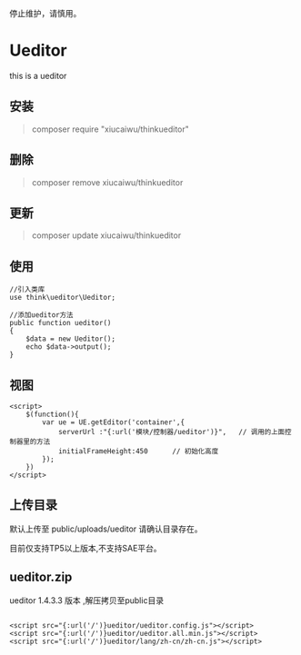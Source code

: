 停止维护，请慎用。

# Ueditor
this is a ueditor

## 安装

> composer require "xiucaiwu/thinkueditor"

## 删除

> composer remove xiucaiwu/thinkueditor

## 更新

> composer update xiucaiwu/thinkueditor

## 使用

```
//引入类库
use think\ueditor\Ueditor;
```

```
//添加ueditor方法
public function ueditor()
{
    $data = new Ueditor();
    echo $data->output();
}
```
## 视图

```
<script>
    $(function(){
        var ue = UE.getEditor('container',{
            serverUrl :"{:url('模块/控制器/ueditor')}",   // 调用的上面控制器里的方法
			initialFrameHeight:450		// 初始化高度
        });
    })
</script>
```

## 上传目录

默认上传至 public/uploads/ueditor 请确认目录存在。

目前仅支持TP5以上版本,不支持SAE平台。

## ueditor.zip

ueditor 1.4.3.3 版本 ,解压拷贝至public目录

```

<script src="{:url('/')}ueditor/ueditor.config.js"></script>
<script src="{:url('/')}ueditor/ueditor.all.min.js"></script>
<script src="{:url('/')}ueditor/lang/zh-cn/zh-cn.js"></script>

```